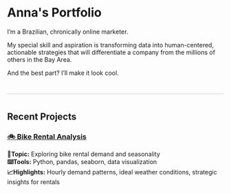 
# Anna's Portfolio

I’m a Brazilian, chronically online marketer. 

My special skill and aspiration is transforming data into human-centered, actionable strategies that will differentiate a company from the millions of others in the Bay Area. 

And the best part? I’ll make it look cool. 

<hr style="border: none; height: 1px; background-color: #ccc; margin: 40px 0;" />

## Recent Projects

### [🚲 Bike Rental Analysis](./project/bikes)

**📝Topic:** Exploring bike rental demand and seasonality  
**⌨️Tools:** Python, pandas, seaborn, data visualization  
**📈Highlights:** Hourly demand patterns, ideal weather conditions, strategic insights for rentals  
